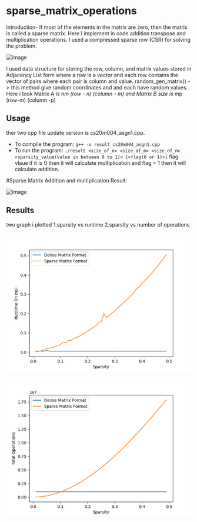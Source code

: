 # sparse_matrix_operations
Introduction-
If most of the elements in the matrix are zero, then the matrix is called a sparse matrix.
Here I implement in code addition transpose and multiplication operations.
I used a compressed sparse row (CSR) for solving the problem.

![image](https://user-images.githubusercontent.com/76839986/132803355-0da8fb56-4ce3-4c57-8bd9-51837938576b.png)

I used data structure for storing the row, column, and matrix values stored in Adjacency List form where a row is a vector and each row contains the vector of pairs where each pair is column and value.
random_gen_matrix() -> this method give random coordinates and and each have random values.
Here i took Matrix A is n*m (row - n) (column - m) and Matrix B size is m*p (row-m) (column -p)
## Usage
ther two cpp file update version is cs20m004_asgn1.cpp.
- To compile the program: `g++ -o result cs20m004_asgn1.cpp`
- To run the program: `./result <size_of_n> <size_of_m> <size_of_n> <sparsity_value(value in between 0 to 1)> [<flag(0 or 1)>]`
flag vlaue if it is 0 then it will calculate multiplication and flag = 1 then it will calculate addition.

#Sparse Matrix Addition and multiplication Result:

![image](https://user-images.githubusercontent.com/76839986/132906989-53958067-00eb-44c5-8481-105fec67405f.png)

## Results
two graph i plotted
1.sparsity vs runtime
2.sparsity vs number of operations

![Sparsity vs Runtime](Figure_1.png)

![Sparsity vs Total Operations](Figure_2.png)






